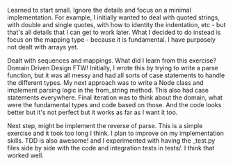 Learned to start small.
Ignore the details and focus on a minimal implementation.
For example, I initially wanted to deal with quoted strings, with double and single quotes, with how
to identity the indentation,  etc - but that's all details that I can get to work later.
What I decided to do instead is focus on the mapping type - because it is fundamental. I have purposely not dealt with arrays yet.


Dealt with sequences and mappings.
What did I learn from this exercise?
Domain Driven Design FTW! Initially, I wrote this by trying to write a parse function, but it was all messy and had
all sorts of case statements to handle the different types. My next approach was to write a Node class and implement
parsing logic in the from_string method. This also had case statements everywhere.
Final iteration was to think about the domain, what were the fundamental types and code based on those.
And the code looks better but it's not perfect but it works as far as I want it too.

Next step, might be implement the reverse of parse. This is a simple exercise and it took too long I think. I plan
to improve on my implementation skills. TDD is also awesome! and I experimented with having the _test.py files side
by side with the code and integration tests in tests/. I think that worked well. 
